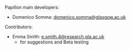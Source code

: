 Papillon main developers:

* Domenico Somma: domenico.somma@glasgow.ac.uk

Contributors:

* Emma Smith: e.smith.4@research.gla.ac.uk
  * for suggestions and Beta testing
